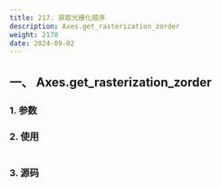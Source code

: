 ```yaml
---
title: 217. 获取光栅化顺序
description: Axes.get_rasterization_zorder
weight: 2170
date: 2024-09-02
---
```

<style>
th, td {
  border: 1px solid rgb(190, 190, 190);
}
</style>


## 一、 Axes.get_rasterization_zorder


### 1. 参数




### 2. 使用



```python


```


### 3. 源码
```python

```




